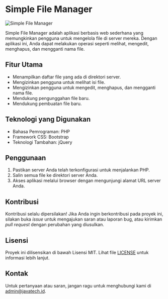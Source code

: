 # Simple File Manager

![Simple File Manager](https://yourdomain.com/path/to/your/image.png)

Simple File Manager adalah aplikasi berbasis web sederhana yang memungkinkan pengguna untuk mengelola file di server mereka. Dengan aplikasi ini, Anda dapat melakukan operasi seperti melihat, mengedit, menghapus, dan mengganti nama file.

## Fitur Utama

- Menampilkan daftar file yang ada di direktori server.
- Mengizinkan pengguna untuk melihat isi file.
- Mengizinkan pengguna untuk mengedit, menghapus, dan mengganti nama file.
- Mendukung pengunggahan file baru.
- Mendukung pembuatan file baru.

## Teknologi yang Digunakan

- Bahasa Pemrograman: PHP
- Framework CSS: Bootstrap
- Teknologi Tambahan: jQuery

## Penggunaan

1. Pastikan server Anda telah terkonfigurasi untuk menjalankan PHP.
2. Salin semua file ke direktori server Anda.
3. Akses aplikasi melalui browser dengan mengunjungi alamat URL server Anda.

## Kontribusi

Kontribusi selalu dipersilakan! Jika Anda ingin berkontribusi pada proyek ini, silakan buka *issue* untuk mengajukan saran atau laporan bug, atau kirimkan *pull request* dengan perubahan yang diusulkan.

## Lisensi

Proyek ini dilisensikan di bawah Lisensi MIT. Lihat file [LICENSE](LICENSE) untuk informasi lebih lanjut.

## Kontak

Untuk pertanyaan atau saran, jangan ragu untuk menghubungi kami di admin@javatech.id.
